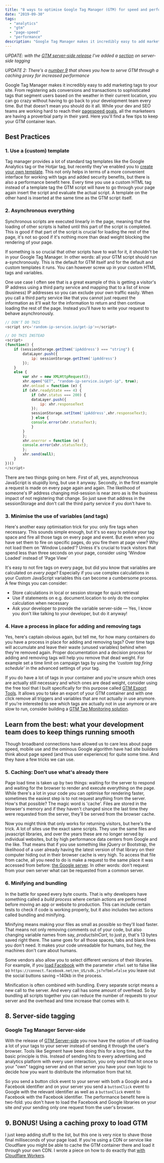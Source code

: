 ```yaml
---
title: "8 ways to optimise Google Tag Manager (GTM) for speed and performance"
date: "2019-09-30"
tags: 
  - "analytics"
  - "gtm"
  - "page-speed"
  - "performance"
description: "Google Tag Manager makes it incredibly easy to add marketing tags to your site. From registering ads conversions and transactions to sophisticated tags that segment users based on the weather in their current location, you can go crazy without having to go back to your development team every time. But that doesn't mean you should do it all. While your dev and SEO teams are working hard to reach their pagespeed goals all the marketeers are having a proverbial party in their yard. Here you'll find a few tips to keep your GTM container lean and fast."
---
```


_UPDATE: with the [GTM server-side release](https://www.dumkydewilde.nl/2020/08/why-googles-new-gtm-server-side-tagging-solution-is-a-big-win-win-for-both-your-website-and-google/) I've added a [section](#8-server-side-tagging) on server-side tagging_

_UPDATE 2: There's a [number 9](#9-bonus-using-a-caching-proxy-to-load-gtm) that shows you how to serve GTM through a caching proxy for increased performance_

Google Tag Manager makes it incredibly easy to add marketing tags to your site. From registering ads conversions and transactions to sophisticated tags that segment users based on the weather in their current location, you can go crazy without having to go back to your development team every time. But that doesn't mean you should do it all. While your dev and SEO teams are working hard to reach their [pagespeed goals](https://developers.google.com/speed/pagespeed/insights/), all the marketeers are having a proverbial party in their yard. Here you'll find a few tips to keep your GTM container lean.

## Best Practices

### 1\. Use a (custom) template

Tag manager provides a lot of standard tag templates like the Google Analytics tag or the Hotjar tag, but recently they've enabled you to [create your own template](https://www.dumkydewilde.nl/2019/06/gtm-custom-templates-how-to-think-about-building-your-own/). This not only helps in terms of a more convenient interface for working with tags and added security benefits, but there is also a performance benefit here. Every time you use a custom HTML tag instead of a template tag the GTM script will have to go through your page again insert the script and evaluate the actual script. A template on the other hand is inserted at the same time as the GTM script itself.

### 2\. Asynchronous everything

Synchronous scripts are executed linearly in the page, meaning that the loading of other scripts is halted until this part of the script is completed. This is good if that part of the script is crucial for loading the rest of the page, it's not so good if it's nothing more than dead weight blocking the rendering of your page.

If something is so crucial that other scripts have to wait for it, it shouldn't be in your Google Tag Manager. In other words: all your GTM script should run a-synchronously. This is the default for GTM itself and for the default and custom templates it runs. You can however screw up in your custom HTML tags and variables.

One use case I often see that is a great example of this is getting a visitor's IP address using a third party service and mapping that to a list of know (business) IP addresses so you can exclude your own traffic easily. When you call a third party service like that you cannot just request the information as it'll wait for the information to return and then continue loading the rest of the page. Instead you'll have to write your request to behave asynchronously.

```javascript
// DON'T DO THIS
<script src='random-ip-service.io/get-ip'></script>

// DO THIS INSTEAD
<script>
(function() {
    if (sessionStorage.getItem('ipAddress') === "string") {
        dataLayer.push({
            ip: sessionStorage.getItem('ipAddress')
        }); 
    }
    else {
        var xhr = new XMLHttpRequest();
        xhr.open("GET", "random-ip-service.io/get-ip", true);
        xhr.onload = function (e) {
        if (xhr.readyState === 4) {
            if (xhr.status === 200) {
            dataLayer.push({
                ip: xhr.responseText
            });
            sessionStorage.setItem('ipAddress',xhr.responseText);
            } else {
            console.error(xhr.statusText);
            }
        }
        };
        xhr.onerror = function (e) {
        console.error(xhr.statusText);
        };
        xhr.send(null);
    }
})()
</script>
```

There are two things going on here. First of all, yes, asynchronous JavaScript is stupidly long, but use it anyway. Secondly, in the first example a request is made on every page again and again. The likelihood of someone's IP address changing mid-session is near zero as is the business impact of not registering that change. So just save that address in the sessionStorage and don't call the third party service if you don't have to.

### 3\. Minimise the use of variables (and tags)

Here's another easy optimisation trick for you: only fire tags when necessary. This sounds simple enough, but it's so easy to pollute your tag space and fire all those tags on every page and event. But even when you have set them to fire on specific pages, do you fire them at page view? Why not load them on 'Window Loaded'? Unless it's crucial to track visitors that spend less than three seconds on your page, consider using 'Window Loaded' instead of 'Page View'

It's easy to not fire tags on every page, but did you know that variables are calculated on _every page_? Especially if you use complex calculations in your Custom JavaScript variables this can become a cumbersome process. A few things you can consider:

- Store calculations in local or session storage for quick retrieval
- Use if statements on e.g. document.location to only do the complex calculation when necessary
- Ask your developer to provide the variable server-side — Yes, I know you don't like talking to your developer, but do it anyway!

### 4\. Have a process in place for adding and removing tags

Yes, here's captain obvious again, but tell me, for how many containers do you have a process in place for adding and removing tags? Over time tags will accumulate and leave their waste (unused variables) behind when they're removed again. Proper documentation and a decision process for adding and removing tags will help you remove that dead weight. For example set a time limit on campaign tags by using the _'custom tag firing schedule'_ in the advanced settings of your tag.

If you do have a lot of tags in your container and you're unsure which ones are actually still necessary and which ones are dead weight, consider using the free tool that I built specifically for this purpose called [GTM Export Tools](https://gtm-export-tools.web.app/). It allows you to take an export of your GTM container and with one click remove all triggers and variables that are not actually in use anymore. If you're interested to see which tags are actually not in use anymore or are slow to run, consider building a [GTM Tag Monitoring solution](https://www.dumkydewilde.nl/2020/07/building-a-complete-tag-monitoring-solution-for-google-tag-manager/).

## Learn from the best: what your development team does to keep things running smooth

Though broadband connections have allowed us to care less about page speed, mobile use and the ominous Google algorithm have had site builders think about page speed (and thus user experience) for quite some time. And they have a few tricks we can use.

### 5\. Caching: Don't use what's already there

Page load time is taken up by two things: waiting for the server to respond and waiting for the browser to render and execute everything on the page. While there's a lot in your code you can optimise for rendering faster, sometimes the easiest step is to not request anything from the server. How's that possible? The magic word is 'cache'. Files are stored in the browser's memory and if they haven't changed since the last time they were requested from the server, they'll be served from the browser cache.

Now you might think that only works for returning visitors, but here's the trick. A lot of sites use the exact same scripts. They use the same files and javascript libraries, and over the years these are no longer served by individual websites, but by high performance data centers from Google and the like. That means that if you use something like jQuery or Bootstrap, the likelihood of a user already having the latest version of that library on their computer hiding out in their browser cache is very high. To access that file from cache, all you need to do is make a request to the same place it was accessed from before: [the Google server](https://developers.google.com/speed/libraries). In other words: don't request from your own server what can be requested from a common server.

### 6\. Minifying and bundling

In the battle for speed every byte counts. That is why developers have something called a _build process_ where certain actions are performed before moving an app or website to production. This can include certain tests to check if code is working properly, but it also includes two actions called bundling and minifying.

Minifying means making your files as small as possible so they'll load faster. That means not only removing comments out of your code, but also changing variable names from say, _productsInCart_, to just _p_, that's 13 bytes saved right there. The same goes for all those spaces, tabs and blank lines you don't need. It makes your code unreadable for humans, but hey, the machines don't care about humans.

Some vendors also allow you to select different versions of their libraries. For example, if you [load Facebook](https://developers.facebook.com/docs/javascript/advanced-setup/) with the parameter `xfbml` set to false like so `https://connect.facebook.net/en_US/sdk.js?xfbml=false` you leave out the social buttons saving ~140kb in the process.

Minification is often combined with bundling. Every separate script means a new call to the server. And every call has some amount of overhead. So by bundling all scripts together you can reduce the number of requests to your server and the overhead and time increase that comes with it.

## 8\. Server-side tagging

### Google Tag Manager Server-side

With the release of [GTM Server-side](https://www.dumkydewilde.nl/2020/08/why-googles-new-gtm-server-side-tagging-solution-is-a-big-win-win-for-both-your-website-and-google/) you now have the option of off-loading a lot of your tags to your server instead of sending it through the user's browser. Tools like Segment have been doing this for a long time, but the basic principle is this. Instead of sending hits to every advertising and analytics platform with every user interaction, you only send that hit once to your "own" tagging server and on that server you have your own logic to decide how you want to distribute the information from that hit.

So you send a button click event to your server with both a Google and a Facebook identifier and on your server you send a `buttonClick` event to Google with the relevant identifier as well as a `buttonClick` event to Facebook with the Facebook identifier. The performance benefit here is two-fold: you don't have to load the Facebook and Google libraries on your site _and_ your sending only one request from the user's browser.

## 9\. BONUS! Using a caching proxy to load GTM

I just keep adding stuff to the list, but this one is very nice to shave those final milliseconds of your page load. If you're using a CDN or service like Cloudflare you might be able to cache the GTM container there and load it through your own CDN. I wrote a piece on how to do exactly that [with Cloudflare Workers](/posts/speeding-up-gtm-with-a-caching-proxy-using-cloudflare-workers/).